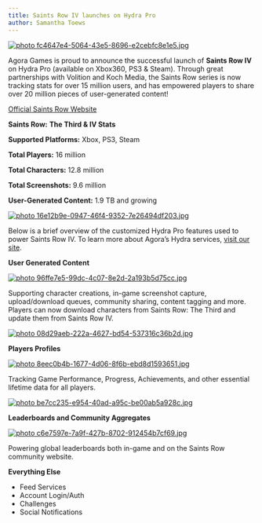 ```yaml
---
title: Saints Row IV launches on Hydra Pro
author: Samantha Toews
---
```

[ ![ photo fc4647e4-5064-43e5-8696-e2cebfc8e1e5.jpg](http://i6.photobucket.com/albums/y221/stdreame/fc4647e4-5064-43e5-8696-e2cebfc8e1e5.jpg) ](http://s6.photobucket.com/user/stdreame/media/fc4647e4-5064-43e5-8696-e2cebfc8e1e5.jpg.html)

Agora Games is proud to announce the successful launch of **Saints Row IV** on Hydra Pro (available on Xbox360, PS3 & Steam). Through great partnerships with Volition and Koch Media, the Saints Row series is now tracking stats for over
 15 million users, and has empowered players to share over 20 million pieces of user-generated content!

[Official Saints Row Website](http://www.saintsrow.com/)

**Saints Row:**
 **The Third & IV Stats**

**Supported Platforms:**
 Xbox, PS3, Steam

**Total Players:**
 16 million

**Total Characters:**
 12.8 million

**Total Screenshots:**
 9.6 million

**User-Generated Content:**
 1.9 TB and growing

[ ![ photo 16e12b9e-0947-46f4-9352-7e26494df203.jpg](http://i6.photobucket.com/albums/y221/stdreame/16e12b9e-0947-46f4-9352-7e26494df203.jpg) ](http://s6.photobucket.com/user/stdreame/media/16e12b9e-0947-46f4-9352-7e26494df203.jpg.html)

Below is a brief overview of the customized Hydra Pro features used to power Saints Row IV. To learn more about Agora’s Hydra services, [visit our site](https://hydra.agoragames.com/pro).

**User Generated Content**

[ ![ photo 96ffe7e5-99dc-4c07-8e2d-2a193b5d75cc.jpg](http://i6.photobucket.com/albums/y221/stdreame/96ffe7e5-99dc-4c07-8e2d-2a193b5d75cc.jpg) ](http://s6.photobucket.com/user/stdreame/media/96ffe7e5-99dc-4c07-8e2d-2a193b5d75cc.jpg.html)

Supporting character creations, in-game screenshot capture, upload/download queues, community sharing, content tagging and more. Players can now download
 characters from Saints Row: The Third and update them from Saints Row IV.

[ ![ photo 08d29aeb-222a-4627-bd54-537316c36b2d.jpg](http://i6.photobucket.com/albums/y221/stdreame/08d29aeb-222a-4627-bd54-537316c36b2d.jpg) ](http://s6.photobucket.com/user/stdreame/media/08d29aeb-222a-4627-bd54-537316c36b2d.jpg.html)

**Players Profiles**

[ ![ photo 8eec0b4b-1677-4d06-8f6b-ebd8d1593651.jpg](http://i6.photobucket.com/albums/y221/stdreame/8eec0b4b-1677-4d06-8f6b-ebd8d1593651.jpg) ](http://s6.photobucket.com/user/stdreame/media/8eec0b4b-1677-4d06-8f6b-ebd8d1593651.jpg.html)

Tracking Game Performance, Progress, Achievements, and other essential lifetime data for all players.

[ ![ photo be7cc235-e954-40ad-a95c-be00ab5a928c.jpg](http://i6.photobucket.com/albums/y221/stdreame/be7cc235-e954-40ad-a95c-be00ab5a928c.jpg) ](http://s6.photobucket.com/user/stdreame/media/be7cc235-e954-40ad-a95c-be00ab5a928c.jpg.html)

**Leaderboards and Community Aggregates**

[ ![ photo c6e7597e-7a9f-427b-8702-912454b7cf69.jpg](http://i6.photobucket.com/albums/y221/stdreame/c6e7597e-7a9f-427b-8702-912454b7cf69.jpg) ](http://s6.photobucket.com/user/stdreame/media/c6e7597e-7a9f-427b-8702-912454b7cf69.jpg.html)

Powering global leaderboards both in-game and on the Saints Row community website.

**Everything Else**

* Feed Services
* Account Login/Auth
* Challenges
* Social Notifications
